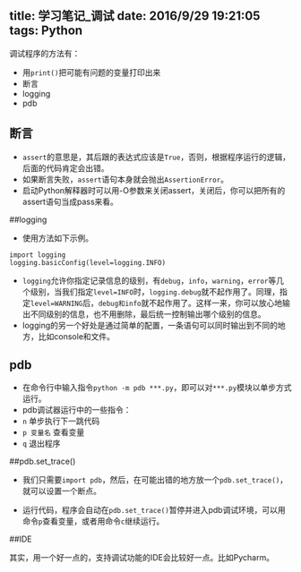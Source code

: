 ﻿title: 学习笔记_调试
date: 2016/9/29 19:21:05
tags: Python
---

调试程序的方法有：

  - 用`print()`把可能有问题的变量打印出来
  - 断言
  - logging
  - pdb

## 断言

- `assert`的意思是，其后跟的表达式应该是`True`，否则，根据程序运行的逻辑，后面的代码肯定会出错。
- 如果断言失败，`assert`语句本身就会抛出`AssertionError`。
- 启动Python解释器时可以用-O参数来关闭assert，关闭后，你可以把所有的assert语句当成pass来看。

##logging
- 使用方法如下示例。
```
import logging
logging.basicConfig(level=logging.INFO)
```

- `logging`允许你指定记录信息的级别，有`debug`，`info`，`warning`，`error`等几个级别，当我们指定`level=INFO`时，`logging.debug`就不起作用了。同理，指定`level=WARNING`后，`debug和info`就不起作用了。这样一来，你可以放心地输出不同级别的信息，也不用删除，最后统一控制输出哪个级别的信息。
- logging的另一个好处是通过简单的配置，一条语句可以同时输出到不同的地方，比如console和文件。

## pdb

- 在命令行中输入指令`python -m pdb ***.py`，即可以对`***.py`模块以单步方式运行。
- pdb调试器运行中的一些指令：
 - `n` 单步执行下一跳代码
 - `p 变量名` 查看变量
 - `q` 退出程序
 
##pdb.set_trace()

- 我们只需要`import pdb`，然后，在可能出错的地方放一个`pdb.set_trace()`，就可以设置一个断点。

- 运行代码，程序会自动在`pdb.set_trace()`暂停并进入pdb调试环境，可以用命令`p`查看变量，或者用命令`c`继续运行。

##IDE

其实，用一个好一点的，支持调试功能的IDE会比较好一点。比如Pycharm。